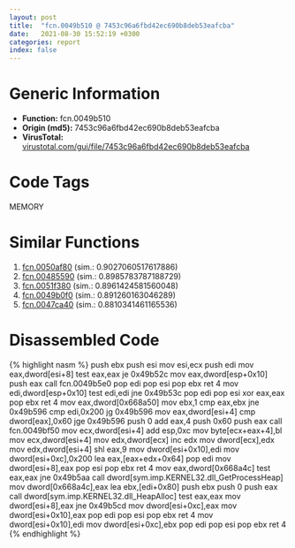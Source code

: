 ```yaml
---
layout: post
title:  "fcn.0049b510 @ 7453c96a6fbd42ec690b8deb53eafcba"
date:   2021-08-30 15:52:19 +0300
categories: report
index: false
---
```


# Generic Information
- **Function:** fcn.0049b510
- **Origin (md5):** 7453c96a6fbd42ec690b8deb53eafcba
- **VirusTotal:** [virustotal.com/gui/file/7453c96a6fbd42ec690b8deb53eafcba][virustotal_ref]

# Code Tags
<span class="tag" id="MEMORY">MEMORY</span>


# Similar Functions

1. [fcn.0050af80][similar_1_ref] (sim.: 0.9027060517617886)
2. [fcn.00485590][similar_2_ref] (sim.: 0.8985783787188729)
3. [fcn.0051f380][similar_3_ref] (sim.: 0.8961424581560048)
4. [fcn.0049b0f0][similar_4_ref] (sim.: 0.891260163046289)
5. [fcn.0047ca40][similar_5_ref] (sim.: 0.8810341461165536)


# Disassembled Code

{% highlight nasm %}
push ebx
push esi
mov esi,ecx
push edi
mov eax,dword[esi+8]
test eax,eax
je 0x49b52c
mov eax,dword[esp+0x10]
push eax
call fcn.0049b5e0
pop edi
pop esi
pop ebx
ret 4
mov edi,dword[esp+0x10]
test edi,edi
jne 0x49b53c
pop edi
pop esi
xor eax,eax
pop ebx
ret 4
mov eax,dword[0x668a50]
mov ebx,1
cmp eax,ebx
jne 0x49b596
cmp edi,0x200
jg 0x49b596
mov eax,dword[esi+4]
cmp dword[eax],0x60
jge 0x49b596
push 0
add eax,4
push 0x60
push eax
call fcn.0049bf50
mov ecx,dword[esi+4]
add esp,0xc
mov byte[ecx+eax+4],bl
mov ecx,dword[esi+4]
mov edx,dword[ecx]
inc edx
mov dword[ecx],edx
mov edx,dword[esi+4]
shl eax,9
mov dword[esi+0x10],edi
mov dword[esi+0xc],0x200
lea eax,[eax+edx+0x64]
pop edi
mov dword[esi+8],eax
pop esi
pop ebx
ret 4
mov eax,dword[0x668a4c]
test eax,eax
jne 0x49b5aa
call dword[sym.imp.KERNEL32.dll_GetProcessHeap]
mov dword[0x668a4c],eax
lea ebx,[edi+0x80]
push ebx
push 0
push eax
call dword[sym.imp.KERNEL32.dll_HeapAlloc]
test eax,eax
mov dword[esi+8],eax
jne 0x49b5cd
mov dword[esi+0xc],eax
mov dword[esi+0x10],eax
pop edi
pop esi
pop ebx
ret 4
mov dword[esi+0x10],edi
mov dword[esi+0xc],ebx
pop edi
pop esi
pop ebx
ret 4
{% endhighlight %}


[similar_1_ref]: /report/fcn.0050af80@7453c96a6fbd42ec690b8deb53eafcba
[similar_2_ref]: /report/fcn.00485590@a9fa810a69d3f4d771518b9f44e2d98d
[similar_3_ref]: /report/fcn.0051f380@7453c96a6fbd42ec690b8deb53eafcba
[similar_4_ref]: /report/fcn.0049b0f0@3e981d1767f44f5fe2446a49ffe52f4e
[similar_5_ref]: /report/fcn.0047ca40@a9fa810a69d3f4d771518b9f44e2d98d
[virustotal_ref]: https://www.virustotal.com/gui/file/7453c96a6fbd42ec690b8deb53eafcba